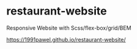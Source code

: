 # restaurant-website
Responsive Website with Scss/flex-box/grid/BEM

https://1991pawel.github.io/restaurant-website/
